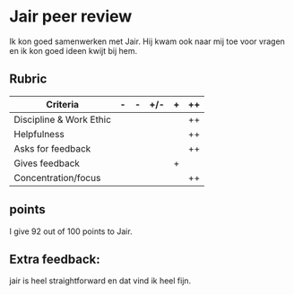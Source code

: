# Jair peer review

Ik kon goed samenwerken met Jair. Hij kwam ook naar mij toe voor vragen en ik kon goed ideen kwijt bij hem.

## Rubric

| Criteria                | -   | -   | +/- | +   | ++  |
|-------------------------|-----|-----|-----|-----|-----|
| Discipline & Work Ethic |     |     |     |     |  ++  |
| Helpfulness             |     |     |     |     |  ++  |
| Asks for feedback       |     |     |     |     |  ++  |
| Gives feedback          |     |     |     |  +  |     |
| Concentration/focus     |     |     |     |     |  ++  |

## points
I give 92 out of 100 points to Jair.

## Extra feedback:

jair is heel straightforward en dat vind ik heel fijn.
